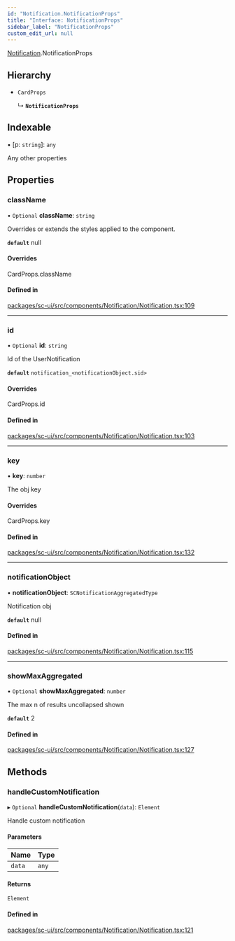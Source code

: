 ```yaml
---
id: "Notification.NotificationProps"
title: "Interface: NotificationProps"
sidebar_label: "NotificationProps"
custom_edit_url: null
---
```


[Notification](../modules/Notification).NotificationProps

## Hierarchy

- `CardProps`

  ↳ **`NotificationProps`**

## Indexable

▪ [p: `string`]: `any`

Any other properties

## Properties

### className

• `Optional` **className**: `string`

Overrides or extends the styles applied to the component.

**`default`** null

#### Overrides

CardProps.className

#### Defined in

[packages/sc-ui/src/components/Notification/Notification.tsx:109](https://github.com/selfcommunity/community-ui/blob/cab08cf/packages/sc-ui/src/components/Notification/Notification.tsx#L109)

___

### id

• `Optional` **id**: `string`

Id of the UserNotification

**`default`** `notification_<notificationObject.sid>`

#### Overrides

CardProps.id

#### Defined in

[packages/sc-ui/src/components/Notification/Notification.tsx:103](https://github.com/selfcommunity/community-ui/blob/cab08cf/packages/sc-ui/src/components/Notification/Notification.tsx#L103)

___

### key

• **key**: `number`

The obj key

#### Overrides

CardProps.key

#### Defined in

[packages/sc-ui/src/components/Notification/Notification.tsx:132](https://github.com/selfcommunity/community-ui/blob/cab08cf/packages/sc-ui/src/components/Notification/Notification.tsx#L132)

___

### notificationObject

• **notificationObject**: `SCNotificationAggregatedType`

Notification obj

**`default`** null

#### Defined in

[packages/sc-ui/src/components/Notification/Notification.tsx:115](https://github.com/selfcommunity/community-ui/blob/cab08cf/packages/sc-ui/src/components/Notification/Notification.tsx#L115)

___

### showMaxAggregated

• `Optional` **showMaxAggregated**: `number`

The max n of results uncollapsed shown

**`default`** 2

#### Defined in

[packages/sc-ui/src/components/Notification/Notification.tsx:127](https://github.com/selfcommunity/community-ui/blob/cab08cf/packages/sc-ui/src/components/Notification/Notification.tsx#L127)

## Methods

### handleCustomNotification

▸ `Optional` **handleCustomNotification**(`data`): `Element`

Handle custom notification

#### Parameters

| Name | Type |
| :------ | :------ |
| `data` | `any` |

#### Returns

`Element`

#### Defined in

[packages/sc-ui/src/components/Notification/Notification.tsx:121](https://github.com/selfcommunity/community-ui/blob/cab08cf/packages/sc-ui/src/components/Notification/Notification.tsx#L121)
